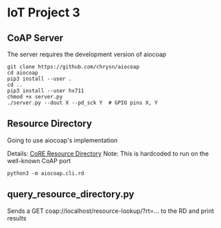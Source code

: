 # IoT Project 3

## CoAP Server

The server requires the development version of aiocoap

```
git clone https://github.com/chrysn/aiocoap
cd aiocoap
pip3 install --user .
cd ..
pip3 install --user hx711
chmod +x server.py
./server.py --dout X --pd_sck Y  # GPIO pins X, Y
```

## Resource Directory

Going to use aiocoap's implementation

Details: [CoRE Resource Directory](https://tools.ietf.org/html/draft-ietf-core-resource-directory-25)
Note: This is hardcoded to run on the well-known CoAP port

```
python3 -m aiocoap.cli.rd
```

## query_resource_directory.py

Sends a GET coap://localhost/resource-lookup/?rt=... to the RD and print results

